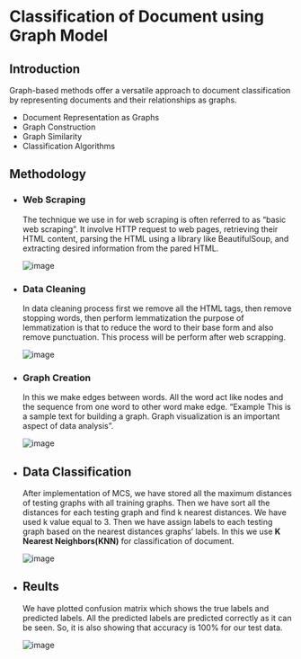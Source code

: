 # Classification of Document using Graph Model

## Introduction
Graph-based methods offer a versatile approach to document classification by representing documents and their relationships as graphs. 
- Document Representation as Graphs
- Graph Construction
- Graph Similarity
- Classification Algorithms

## Methodology
- ### Web Scraping
  The technique we use in for web scraping is often referred to as “basic web scraping”. It involve HTTP request to web pages, retrieving their HTML content, parsing the HTML using a library like BeautifulSoup, and extracting desired information from the pared HTML.
  
  ![image](https://github.com/Zainulaben/Classification-of-Document-using-Graph-Model/assets/171002327/8c1559eb-a84b-4f45-a973-628265eec108)

- ### Data Cleaning
  In data cleaning process first we remove all the HTML tags, then remove stopping words, then perform lemmatization the purpose of lemmatization is that to reduce the word to their base form and also remove punctuation. This process will be perform after web scrapping.

  ![image](https://github.com/Zainulaben/Classification-of-Document-using-Graph-Model/assets/171002327/f1700844-68ac-448a-97b3-7b1b63a178af)

- ### Graph Creation
  In this we make edges between words. All the word act like nodes and the sequence from one word to other word make edge. “Example This is a sample text for building a graph. Graph visualization is an important aspect of data analysis”.

  ![image](https://github.com/Zainulaben/Classification-of-Document-using-Graph-Model/assets/171002327/0d879cae-ac54-47b6-859f-a3767e8371c9)

- ## Data Classification
  After implementation of MCS, we have stored all the maximum distances of testing graphs with all training graphs.
  Then we have sort all the distances for each testing graph and find k nearest distances. We have used k value equal to 3. Then we have assign labels to each testing graph based on the nearest distances graphs’ labels. In this we use **K Nearest Neighbors(KNN)** for classification of document.

  ![image](https://github.com/Zainulaben/Classification-of-Document-using-Graph-Model/assets/171002327/26def339-137c-4c67-8761-1965a91d57cc)

- ## Reults
  We have plotted confusion matrix which shows the true labels and predicted labels. All the predicted labels are predicted correctly as it can be seen.
  So, it is also showing that accuracy is 100% for our test data.

  ![image](https://github.com/Zainulaben/Classification-of-Document-using-Graph-Model/assets/171002327/4db63809-70ff-4c3c-ac8f-f5d66ccc4aeb)

